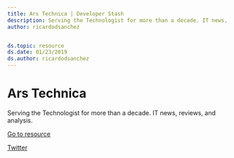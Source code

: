 ```yaml
---
title: Ars Technica | Developer Stash
description: Serving the Technologist for more than a decade. IT news, reviews, and analysis.
author: ricardodsanchez


ds.topic: resource
ds.date: 01/23/2019
ds.author: ricardodsanchez
---
```


# Ars Technica

Serving the Technologist for more than a decade. IT news, reviews, and analysis.

[Go to resource](https://arstechnica.com/?developerstash)

[Twitter](https://twitter.com/arstechnica)

